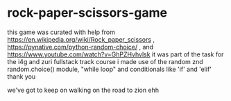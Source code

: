 # rock-paper-scissors-game
this game was curated with help from https://en.wikipedia.org/wiki/Rock_paper_scissors , https://pynative.com/python-random-choice/ , 
and https://www.youtube.com/watch?v=GhPZHvhvlsk
it was part of the task for the i4g and zuri fullstack track course
i made use of the random znd random.choice() module, "while loop" and conditionals like 'if' and 'elif'
thank you

we've got to keep on walking on the road to zion ehh
